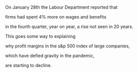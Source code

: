 On January 28th the Labour Department reported that 

firms had spent 4% more on wages and benefits 

in the fourth quarter, year on year, a rise not seen in 20 years. 



This goes some way to explaining 

why profit margins in the s&p 500 index of large companies, 

which have defied gravity in the pandemic, 

are starting to decline.

